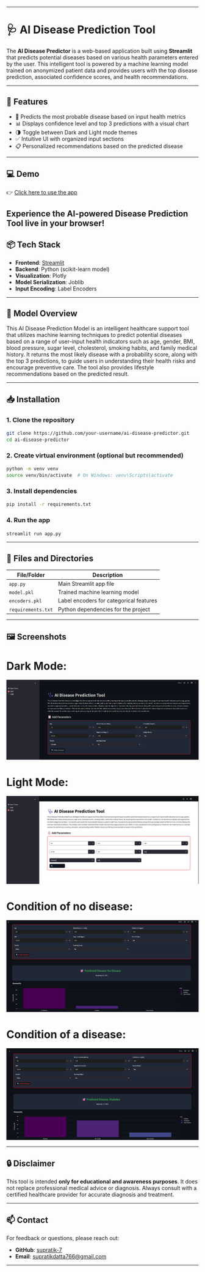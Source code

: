 

---

# 🩺 AI Disease Prediction Tool

The **AI Disease Predictor** is a web-based application built using **Streamlit** that predicts potential diseases based on various health parameters entered by the user. This intelligent tool is powered by a machine learning model trained on anonymized patient data and provides users with the top disease prediction, associated confidence scores, and health recommendations.

---

## 🚀 Features

* 🔮 Predicts the most probable disease based on input health metrics
* 📊 Displays confidence level and top 3 predictions with a visual chart
* 🌗 Toggle between Dark and Light mode themes
* ✅ Intuitive UI with organized input sections
* 📋 Personalized recommendations based on the predicted disease

---
## 💻 Demo

👉 [Click here to use the app](https://disease-prediction-bkxku22aqtvjbqtcb9kvcu.streamlit.app/)

Experience the AI-powered Disease Prediction Tool live in your browser!
---
## 📦 Tech Stack

* **Frontend**: [Streamlit](https://streamlit.io)
* **Backend**: Python (scikit-learn model)
* **Visualization**: Plotly
* **Model Serialization**: Joblib
* **Input Encoding**: Label Encoders

---

## 🧠 Model Overview

This AI Disease Prediction Model is an intelligent healthcare support tool that utilizes machine learning techniques to predict potential diseases based on a range of user-input health indicators such as age, gender, BMI, blood pressure, sugar level, cholesterol, smoking habits, and family medical history. It returns the most likely disease with a probability score, along with the top 3 predictions, to guide users in understanding their health risks and encourage preventive care. The tool also provides lifestyle recommendations based on the predicted result.

---

## 📥 Installation

### 1. Clone the repository

```bash
git clone https://github.com/your-username/ai-disease-predictor.git
cd ai-disease-predictor
```

### 2. Create virtual environment (optional but recommended)

```bash
python -m venv venv
source venv/bin/activate  # On Windows: venv\Scripts\activate
```

### 3. Install dependencies

```bash
pip install -r requirements.txt
```

### 4. Run the app

```bash
streamlit run app.py
```

---

## 🧾 Files and Directories

| File/Folder        | Description                             |
| ------------------ | --------------------------------------- |
| `app.py`           | Main Streamlit app file                 |
| `model.pkl`        | Trained machine learning model          |
| `encoders.pkl`     | Label encoders for categorical features |
| `requirements.txt` | Python dependencies for the project     |

---

## 🖼️ Screenshots
# Dark Mode:
![Dark Mode](dark.png)
# Light Mode:
![Light Mode](light.png)
# Condition of no disease:
![Condition of no disease](no_disease.png)
# Condition of a disease:
![Condition of a disease](disease.png)



---

## 🔒 Disclaimer

This tool is intended **only for educational and awareness purposes**. It does not replace professional medical advice or diagnosis. Always consult with a certified healthcare provider for accurate diagnosis and treatment.

---

## 📫 Contact

For feedback or questions, please reach out:

* **GitHub**: [supratik-7](https://github.com/supratik-7)
* **Email**: [supratikdatta766@gmail.com](mailto:supratikdatta766@gmail.com)

---


